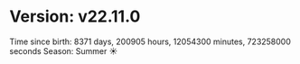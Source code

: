 # Version: v22.11.0
Time since birth: 8371 days, 200905 hours, 12054300 minutes, 723258000 seconds
Season: Summer ☀️
